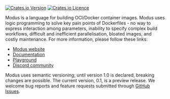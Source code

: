 [![Crates.io Version](https://img.shields.io/crates/v/modus.svg)](https://crates.io/crates/modus)
[![Crates.io Licence](https://img.shields.io/crates/l/modus.svg)](https://crates.io/crates/modus)

Modus is a language for building OCI/Docker container images. Modus uses logic programming to solve key pain points of Dockerfiles - no way to express interaction among parameters, inability to specify complex build workflows, difficult and inefficient parallelisation, bloated images, and costly maintenance. For more information, please follow these links:

- [Modus website](https://modus-continens.com)
- [Documentation](https://docs.modus-continens.com)
- [Playground](https://play.modus-continens.com)
- [Discord community](https://discord.gg/bXxwfVE9Kj)

Modus uses semantic versioning; until version 1.0 is declared, breaking changes are possible. The current version, 0.1, is a preview release. We welcome bug reports and feature requests submitted through [GitHub Issues](https://github.com/mechtaev/modus/issues).
